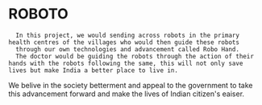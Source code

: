 # ROBOTO
      In this project, we would sending across robots in the primary health centres of the villages who would then guide these robots 
      through our own technologies and advancement called Robo Hand.
      The doctor would be guiding the robots through the action of their hands with the robots following the same, this will not only save lives but make India a better place to live in.
We belive in the society betterment and appeal to the government to take this advancement forward and make the lives of Indian citizen's
      eaiser.
